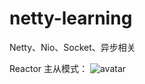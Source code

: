 # netty-learning
Netty、Nio、Socket、异步相关

Reactor 主从模式：
![avatar](https://images2017.cnblogs.com/blog/285763/201801/285763-20180123121145006-1931312241.png)